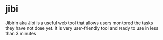 # jibi
Jibirin aka Jibi is a useful web tool that allows users monitored the tasks they have not done yet.  It is very user-friendly tool and ready to use in less than 3 minutes
